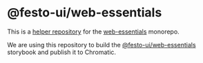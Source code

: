 # @festo-ui/web-essentials

This is a [helper repository](https://www.chromatic.com/docs/monorepos#run-chromatic-more-than-once-in-a-second-chromatic-project) for the [web-essentials](https://github.com/Festo-se/festo-ui-web-essentials) monorepo.

We are using this repository to build the [@festo-ui/web-essentials](https://github.com/Festo-se/festo-ui-web-essentials) storybook and publish it to Chromatic.
